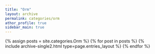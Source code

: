 ```yaml
---
title: "Orm"
layout: archive
permalink: categories/orm
athor_profile: true
sidebar_main: true
---
```


{% assign posts = site.categories.Orm %}
{% for post in posts %} {% include archive-single2.html type=page.entries_layout %} {% endfor %}